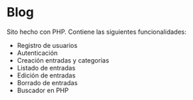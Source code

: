 # Blog
 Sito hecho con PHP.
 Contiene las siguientes funcionalidades: 
 
 * Registro de usuarios
 * Autenticación
 * Creación entradas y categorias
 * Listado de entradas
 * Edición de entradas
 * Borrado de entradas
 * Buscador en PHP
